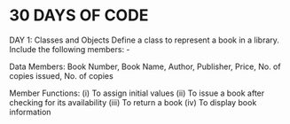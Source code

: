 # 30 DAYS OF CODE

DAY 1: Classes and Objects
Define a class to represent a book in a library. 
Include the following members: -

Data Members: 
Book Number, Book Name, Author, Publisher, Price, No. of copies issued, No. of copies
 
Member Functions:
(i)	To assign initial values 
(ii)	To issue a book after checking for its availability 
(iii)	To return a book 
(iv)	To display book information
